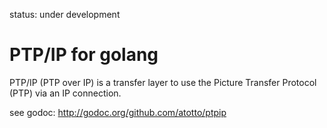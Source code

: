 status: under development

# PTP/IP for golang

PTP/IP (PTP over IP) is a transfer layer to use the Picture Transfer Protocol (PTP) via an IP connection.


see godoc: http://godoc.org/github.com/atotto/ptpip
